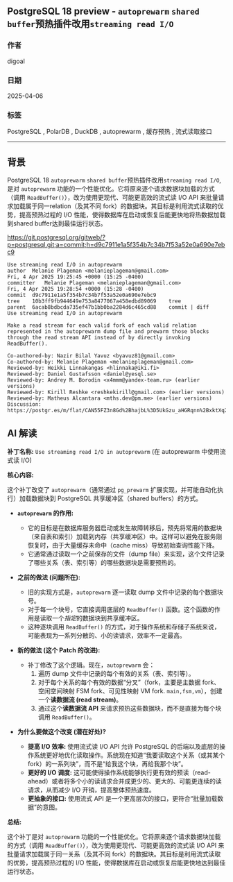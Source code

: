 ## PostgreSQL 18 preview - `autoprewarm` `shared buffer`预热插件改用`streaming read I/O`  
                                                                                                                                                                
### 作者                                                                                                                                    
digoal                                                                                                                                    
                                                                                                                                           
### 日期                                                                                                                                         
2025-04-06                                                                                                                                   
                                                                                                                                        
### 标签                                                                                                                                      
PostgreSQL , PolarDB , DuckDB , autoprewarm , 缓存预热 , 流式读取接口  
                                                                                                                                                               
----                                                                                                                                        
                                                                                                                                                      
## 背景       
  
PostgreSQL 18 `autoprewarm` `shared buffer`预热插件改用`streaming read I/O`, 是对 `autoprewarm` 功能的一个性能优化。它将原来逐个请求数据块加载的方式（调用 `ReadBuffer()`），改为使用更现代、可能更高效的流式读 I/O API 来批量请求加载属于同一relation（及其不同 fork）的数据块。其目标是利用流式读取的优势，提高预热过程的 I/O 性能，使得数据库在启动或恢复后能更快地将热数据加载到shared buffer达到最佳运行状态。  
  
https://git.postgresql.org/gitweb/?p=postgresql.git;a=commit;h=d9c7911e1a5f354b7c34b7f53a52e0a690e7ebc9  
```  
Use streaming read I/O in autoprewarm  
author	Melanie Plageman <melanieplageman@gmail.com>	  
Fri, 4 Apr 2025 19:25:45 +0000 (15:25 -0400)  
committer	Melanie Plageman <melanieplageman@gmail.com>	  
Fri, 4 Apr 2025 19:28:54 +0000 (15:28 -0400)  
commit	d9c7911e1a5f354b7c34b7f53a52e0a690e7ebc9  
tree	10b3ff9fb944649e753a8477067a458edbd89069	tree  
parent	6acab8bdbcda735ef47b1bb0ba2284d6c465cd88	commit | diff  
Use streaming read I/O in autoprewarm  
  
Make a read stream for each valid fork of each valid relation  
represented in the autoprewarm dump file and prewarm those blocks  
through the read stream API instead of by directly invoking  
ReadBuffer().  
  
Co-authored-by: Nazir Bilal Yavuz <byavuz81@gmail.com>  
Co-authored-by: Melanie Plageman <melanieplageman@gmail.com>  
Reviewed-by: Heikki Linnakangas <hlinnaka@iki.fi>  
Reviewed-by: Daniel Gustafsson <daniel@yesql.se>  
Reviewed-by: Andrey M. Borodin <x4mmm@yandex-team.ru> (earlier versions)  
Reviewed-by: Kirill Reshke <reshkekirill@gmail.com> (earlier versions)  
Reviewed-by: Matheus Alcantara <mths.dev@pm.me> (earlier versions)  
Discussion: https://postgr.es/m/flat/CAN55FZ3n8Gd%2BhajbL%3D5UkGzu_aHGRqnn%2BxktXq2fuds%3D1AOR6Q%40mail.gmail.com  
```  
    
## AI 解读    
    
**补丁名称:** `Use streaming read I/O in autoprewarm` (在 autoprewarm 中使用流式读 I/O)  
  
**核心内容:**  
  
这个补丁改变了 `autoprewarm`（通常通过 `pg_prewarm` 扩展实现，并可能自动化执行）加载数据块到 PostgreSQL 共享缓冲区（shared buffers）的方式。  
  
*   **`autoprewarm` 的作用:**  
    *   它的目标是在数据库服务器启动或发生故障转移后，预先将常用的数据块（来自表和索引）加载到内存（共享缓冲区）中。这样可以避免在服务刚恢复时，由于大量缓存未命中（cache miss）导致初始查询性能下降。  
    *   它通常通过读取一个之前保存的文件（dump file）来实现，这个文件记录了哪些关系（表、索引等）的哪些数据块是需要预热的。  
  
*   **之前的做法 (问题所在):**  
    *   旧的实现方式是，`autoprewarm` 逐一读取 dump 文件中记录的每个数据块号。  
    *   对于每一个块号，它直接调用底层的 `ReadBuffer()` 函数。这个函数的作用是读取一个*指定*的数据块到共享缓冲区。  
    *   这种逐块调用 `ReadBuffer()` 的方式，对于操作系统和存储子系统来说，可能表现为一系列分散的、小的读请求，效率不一定最高。  
  
*   **新的做法 (这个 Patch 的改进):**  
    *   补丁修改了这个逻辑。现在，`autoprewarm` 会：  
        1.  遍历 dump 文件中记录的每个有效的关系（表、索引等）。  
        2.  对于每个关系的每个有效的数据“分叉”（fork，主要是主数据 fork、空闲空间映射 FSM fork、可见性映射 VM fork.  `main,fsm,vm`），创建一个**读数据流 (read stream)**。  
        3.  通过这个**读数据流 API** 来请求预热这些数据块，而不是直接为每个块调用 `ReadBuffer()`。  
  
*   **为什么要做这个改变 (潜在好处)?**  
    *   **提高 I/O 效率:** 使用流式读 I/O API 允许 PostgreSQL 的后端以及底层的操作系统更好地优化读取操作。系统现在知道“我要读取这个关系（或其某个 fork）的一系列块”，而不是“给我这个块，再给我那个块”。  
    *   **更好的 I/O 调度:** 这可能使得操作系统能够执行更有效的预读（read-ahead）或者将多个小的读请求合并成更少的、更大的、可能更连续的读请求，从而减少 I/O 开销，提高整体预热速度。  
    *   **更抽象的接口:** 使用流式 API 是一个更高层次的接口，更符合“批量加载数据”的意图。  
  
**总结:**  
  
这个补丁是对 `autoprewarm` 功能的一个性能优化。它将原来逐个请求数据块加载的方式（调用 `ReadBuffer()`），改为使用更现代、可能更高效的流式读 I/O API 来批量请求加载属于同一关系（及其不同 fork）的数据块。其目标是利用流式读取的优势，提高预热过程的 I/O 性能，使得数据库在启动或恢复后能更快地达到最佳运行状态。  
    

